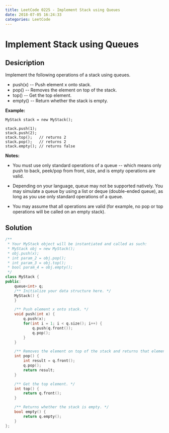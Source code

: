 ```yaml
---
title: LeetCode 0225 - Implement Stack using Queues
date: 2018-07-05 16:24:33
categories: LeetCode
---
```

# Implement Stack using Queues

<!--more-->

## Desicription

Implement the following operations of a stack using queues.

- push(x) -- Push element x onto stack.
- pop() -- Removes the element on top of the stack.
- top() -- Get the top element.
- empty() -- Return whether the stack is empty.

**Example:**

```
MyStack stack = new MyStack();

stack.push(1);
stack.push(2);  
stack.top();   // returns 2
stack.pop();   // returns 2
stack.empty(); // returns false
```

**Notes:**

- You must use only standard operations of a queue -- which means only push to back, peek/pop from front, size, and is empty operations are valid.

- Depending on your language, queue may not be supported natively. You may simulate a queue by using a list or deque (double-ended queue), as long as you use only standard operations of a queue.

- You may assume that all operations are valid (for example, no pop or top operations will be called on an empty stack).

## Solution

```cpp
/**
 * Your MyStack object will be instantiated and called as such:
 * MyStack obj = new MyStack();
 * obj.push(x);
 * int param_2 = obj.pop();
 * int param_3 = obj.top();
 * bool param_4 = obj.empty();
 */
class MyStack {
public:
    queue<int> q;
    /** Initialize your data structure here. */
    MyStack() {
    }

    /** Push element x onto stack. */
    void push(int x) {
        q.push(x);
        for(int i = 1; i < q.size(); i++) {
            q.push(q.front());
            q.pop();
        }
    }

    /** Removes the element on top of the stack and returns that element. */
    int pop() {
        int result = q.front();
        q.pop();
        return result;
    }

    /** Get the top element. */
    int top() {
        return q.front();
    }

    /** Returns whether the stack is empty. */
    bool empty() {
        return q.empty();
    }
};
```